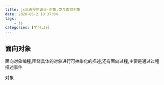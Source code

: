 ```yaml
---
title: js高级程序设计-对象,类与面向对象
date: 2020-05-2 18:37:04
tags:
    - js
categories: [学习,JS]
---
```

## 面向对象

面向对象编程,围绕具体的对象进行可抽象化的描述,还有面向过程,主要是通过过程描述事件

对象